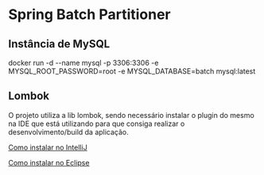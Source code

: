 # Spring Batch Partitioner

## Instância de MySQL
docker run -d --name mysql -p 3306:3306 -e MYSQL_ROOT_PASSWORD=root -e MYSQL_DATABASE=batch mysql:latest

## Lombok
O projeto utiliza a lib lombok, sendo necessário instalar o plugin do mesmo na IDE que está utilizando para que consiga realizar o desenvolvimento/build da aplicação.

[Como instalar no IntelliJ](https://projectlombok.org/setup/intellij)

[Como instalar no Eclipse](https://projectlombok.org/setup/eclipse)
